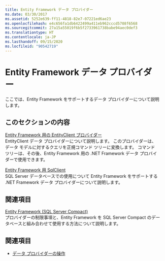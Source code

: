 ```yaml
---
title: Entity Framework データ プロバイダー
ms.date: 03/30/2017
ms.assetid: 5252e639-ff11-4818-82e7-07221ed6ae23
ms.openlocfilehash: e4c656fa1db6422499a411eb962cccd5708f6568
ms.sourcegitcommit: 27a15a55019f6b5f2733961738babe94aec0def3
ms.translationtype: HT
ms.contentlocale: ja-JP
ms.lasthandoff: 09/15/2020
ms.locfileid: "90542719"
---
```

# <a name="entity-framework-data-providers"></a>Entity Framework データ プロバイダー
ここでは、Entity Framework をサポートするデータ プロバイダーについて説明します。  
  
## <a name="in-this-section"></a>このセクションの内容  
 [Entity Framework 用の EntityClient プロバイダー](entityclient-provider-for-the-entity-framework.md)  
 EntityClient データ プロバイダーについて説明します。 このプロバイダーは、データ モデルに対するクエリを正規コマンド ツリーに変換します。 コマンド ツリーは、その後、Entity Framework 用の .NET Framework データ プロバイダーで使用できます。  
  
 [Entity Framework 用 SqlClient](sqlclient-for-the-entity-framework.md)  
 SQL Server データベースでの使用について Entity Framework をサポートする .NET Framework データ プロバイダーについて説明します。  
  
## <a name="related-sections"></a>関連項目  
 [Entity Framework (SQL Server Compact)](/previous-versions/sql/compact/sql-server-compact-4.0/cc835494(v=sql.110))  
 プロバイダーの制限事項と、Entity Framework を SQL Server Compact のデータベースと組み合わせて使用する方法について説明します。  
## <a name="see-also"></a>関連項目

- [データ プロバイダーの操作](working-with-data-providers.md)
